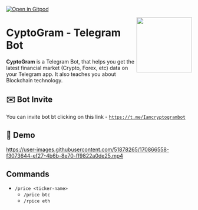 [![Open in Gitpod](https://gitpod.io/button/open-in-gitpod.svg)](https://gitpod.io/#https://github.com/Pradumnasaraf/Telegram-Bot.git)

<img align="right" src="https://user-images.githubusercontent.com/51878265/170860302-9a1361f0-ac86-4c28-8039-7896b2a6d9d4.png" height=150px>
<h1>CyptoGram - Telegram Bot</h2>

**CyptoGram** is a Telegram Bot, that helps you get the latest financial market (Crypto, Forex, etc) data on your Telegram app. It also teaches you about Blockchain technology.

## ✉️ Bot Invite 

You can invite bot bt clicking on this link - [`https://t.me/Iamcryptogrambot`](https://t.me/Iamcryptogrambot)

## 🎥 Demo

https://user-images.githubusercontent.com/51878265/170866558-f3073644-ef27-4b6b-8e70-ff9822a0de25.mp4

## Commands

- `/price <ticker-name>`
   - `/price btc`
   - `/rpice eth`
